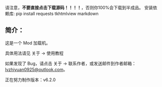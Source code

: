 请注意，**不要直接点击下载源码！！！！**，否则你100%会下载到半成品。
安装依赖库:
  pip install requests tkhtmlview markdown

## 简介：

这是一个 Mod 加载机。

具体用法请见 关于 -> 使用教程

如果发现了 Bug，请点击 关于 -> 联系作者，或发送邮件到作者邮箱：lvzhiyuan0925@outlook.com。

正在努力制作版本：v6.2.0

